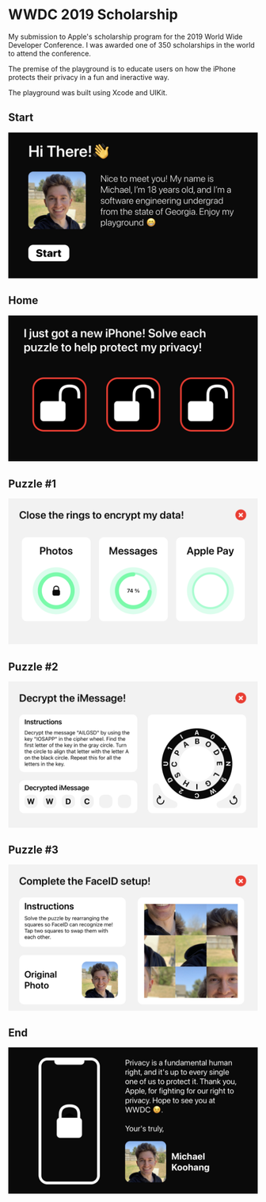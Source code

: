# WWDC 2019 Scholarship
My submission to Apple's scholarship program for the 2019 World Wide Developer Conference. I was awarded one of 350 scholarships in the world to attend the conference.

The premise of the playground is to educate users on how the iPhone protects their privacy in a fun and ineractive way.

The playground was built using Xcode and UIKit.

## Start
![Start Screenshot](screenshots/wwdc-ss-1.png)

## Home
![Home Screenshot](screenshots/wwdc-ss-2.png)

## Puzzle #1
![Puzzle #1 Screenshot](screenshots/wwdc-ss-3.png)

## Puzzle #2
![Puzzle #2 Screenshot](screenshots/wwdc-ss-4.png)

## Puzzle #3
![Puzzle #3 Screenshot](screenshots/wwdc-ss-5.png)

## End
![End Screenshot](screenshots/wwdc-ss-6.png)

